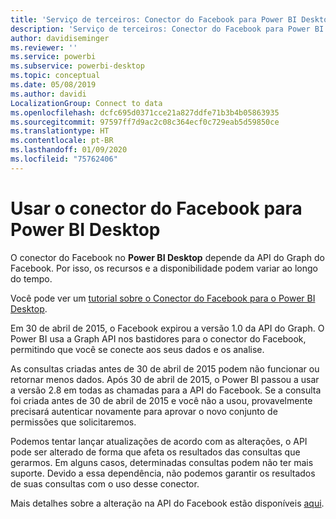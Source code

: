 ```yaml
---
title: 'Serviço de terceiros: Conector do Facebook para Power BI Desktop'
description: 'Serviço de terceiros: Conector do Facebook para Power BI Desktop'
author: davidiseminger
ms.reviewer: ''
ms.service: powerbi
ms.subservice: powerbi-desktop
ms.topic: conceptual
ms.date: 05/08/2019
ms.author: davidi
LocalizationGroup: Connect to data
ms.openlocfilehash: dcfc695d0371cce21a827ddfe71b3b4b05863935
ms.sourcegitcommit: 97597ff7d9ac2c08c364ecf0c729eab5d59850ce
ms.translationtype: HT
ms.contentlocale: pt-BR
ms.lasthandoff: 01/09/2020
ms.locfileid: "75762406"
---
```

# <a name="use-the-facebook-connector-for-power-bi-desktop"></a>Usar o conector do Facebook para Power BI Desktop
O conector do Facebook no **Power BI Desktop** depende da API do Graph do Facebook. Por isso, os recursos e a disponibilidade podem variar ao longo do tempo.

Você pode ver um [tutorial sobre o Conector do Facebook para o Power BI Desktop](desktop-tutorial-facebook-analytics.md).

Em 30 de abril de 2015, o Facebook expirou a versão 1.0 da API do Graph. O Power BI usa a Graph API nos bastidores para o conector do Facebook, permitindo que você se conecte aos seus dados e os analise.

As consultas criadas antes de 30 de abril de 2015 podem não funcionar ou retornar menos dados. Após 30 de abril de 2015, o Power BI passou a usar a versão 2.8 em todas as chamadas para a API do Facebook. Se a consulta foi criada antes de 30 de abril de 2015 e você não a usou, provavelmente precisará autenticar novamente para aprovar o novo conjunto de permissões que solicitaremos.

Podemos tentar lançar atualizações de acordo com as alterações, o API pode ser alterado de forma que afeta os resultados das consultas que gerarmos. Em alguns casos, determinadas consultas podem não ter mais suporte. Devido a essa dependência, não podemos garantir os resultados de suas consultas com o uso desse conector.

Mais detalhes sobre a alteração na API do Facebook estão disponíveis [aqui](https://developers.facebook.com/docs/apps/changelog#v2_0).

